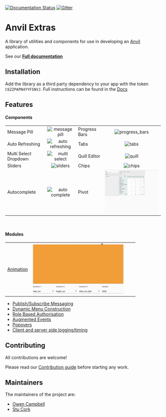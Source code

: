 [![Documentation Status](https://readthedocs.org/projects/anvil-extras/badge/)](https://anvil-extras.readthedocs.io/en/latest/)
[![Gitter](https://badges.gitter.im/anvilistas/community.svg)](https://gitter.im/anvilistas/community?utm_source=badge&utm_medium=badge&utm_campaign=pr-badge)

# Anvil Extras

A library of utilities and components for use in developing an [Anvil](https://anvil.works) application.

See our **[Full documentation](https://anvil-extras.readthedocs.io/en/latest/)**



## Installation

Add the library as a third party dependency to your app with the token `C6ZZPAPN4YYF5NVJ`.
Full instructions can be found in the [Docs](https://anvil-extras.readthedocs.io/en/latest/guides/installation.html)

## Features

#### Components

| | | | |
|-|:----:|-|:----:|
| Message Pill | <img src="images/message_pill.png" alt="message pill" width="300"/> | Progress Bars | <img src="images/progress_bars.gif" alt="progress_bars" width="300"/> |
| Auto Refreshing | <img alt="auto refreshing" src="/images/auto_refresh.gif" width="300"/> | Tabs | <img alt="tabs" src="images/tabs.gif" width="300"/> | Switch | <img alt="switch" src="images/switch.gif" width="300"/> |
| Multi Select Dropdown | <img alt="multi select" src="images/multi_select.gif" width="300"/> | Quill Editor | <img alt="quill" src="images/quill.gif" width="300"/> |
| Sliders | <img alt="sliders" src="images/sliders.gif" width="300"/> | Chips | <img alt="chips" src="images/chips.gif" width="300"/> |
| Autocomplete | <img alt="auto complete" src="images/autocomplete.gif" width="300"/> | Pivot | <img alt="pivot" src="images/pivot.gif" width="300"/> |


<br>

#### Modules

| | | | |
|-|:----:|-|:----:|
| [Animation](https://anvil-extras.readthedocs.io/en/latest/guides/modules/animation.html) | <img src="images/animation.gif" alt="animation" width="300"/> |  |  |

- [Publish/Subscribe Messaging](https://anvil-extras.readthedocs.io/en/latest/guides/modules/messaging.html)
- [Dynamic Menu Construction](https://anvil-extras.readthedocs.io/en/latest/guides/modules/navigation.html)
- [Role Based Authorisation](https://anvil-extras.readthedocs.io/en/latest/guides/modules/authorisation.html)
- [Augmented Events](https://anvil-extras.readthedocs.io/en/latest/guides/modules/augmentation.html)
- [Popovers ](https://anvil-extras.readthedocs.io/en/latest/guides/modules/popover.html)
- [Client and server side logging/timing ](https://anvil_extras.readthedocs.io/en/latest/guides/modules/utils.html)



## Contributing

All contributions are welcome!

Please read our [Contribution guide](https://anvil-extras.readthedocs.io/en/latest/guides/contributing.html) before starting any work.

## Maintainers

The maintainers of the project are:

- [Owen Campbell](https://github.com/meatballs)
- [Stu Cork](https://github.com/s-cork)
